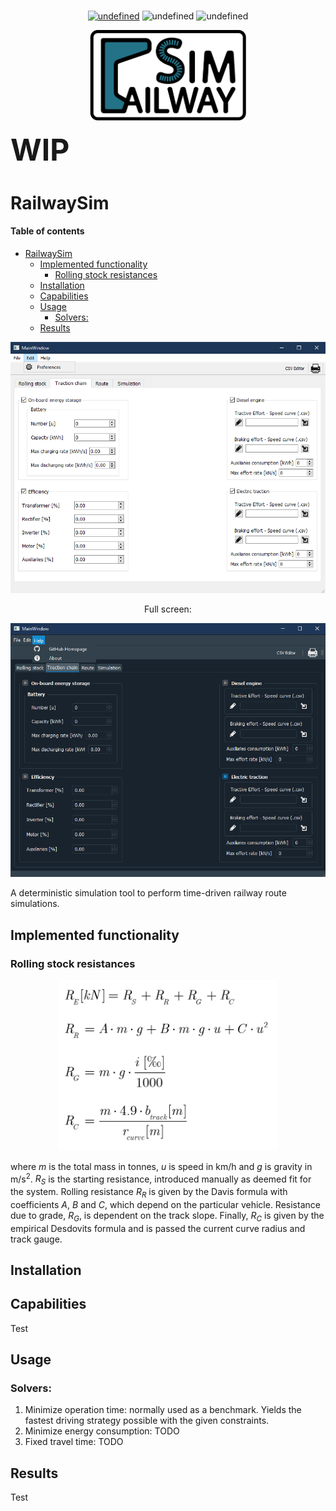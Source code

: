 <p align="center">
  <br>
  <a href="https://github.com/danicc097/RailwaySim/blob/master/LICENSE"><img alt="undefined" src="https://badgen.net/badge/license/GPLv3/red"></a>
  <a ><img alt="undefined" src="https://badgen.net/badge/Download/Windows/?color=blue&icon=windows&label"></a>
  <a ><img alt="undefined" src="https://badgen.net/badge/Download/Linux/?color=purple&icon=terminal&label"></a>
  <br>
</p>

<p align="center"><img src="resources/images/RailwaySimLogo.svg" width="250"/ ></p>

<font size="20"><b>WIP</b></font>

# RailwaySim

#### Table of contents  <!-- omit in toc -->

- [RailwaySim](#railwaysim)
  - [Implemented functionality](#implemented-functionality)
    - [Rolling stock resistances](#rolling-stock-resistances)
  - [Installation](#installation)
  - [Capabilities](#capabilities)
  - [Usage](#usage)
    - [Solvers:](#solvers)
  - [Results](#results)


<p align="center"><img src="resources/tabScreen.png" alt="tab" width="650"/></p>
<p align="center">Full screen:</p>
<p align="center"><img src="resources/tabScreenDark.png" alt="tab" width="650"/></p>

A deterministic simulation tool to perform time-driven railway route simulations. 
## Implemented functionality


### Rolling stock resistances


<p align="center"><img src="resources/images/formulas/Resistances.png" alt="resistances" width="350"/></p>

where <i>m</i> is the total mass in tonnes, <i>u</i> is speed in km/h and <i>g</i> is gravity in m/s<sup>2</sup>. <i>R<sub>S</sub></i> is the starting resistance, introduced manually as deemed fit for the system. Rolling resistance <i>R<sub>R</sub></i> is given by the Davis formula with coefficients <i>A</i>, <i>B</i> and <i>C</i>, which depend on the particular vehicle. Resistance due to grade, <i>R<sub>G</sub></i>, is dependent on the track slope. Finally, <i>R<sub>C</sub></i> is given by the empirical Desdovits formula and is passed the current curve radius and track gauge.       
## Installation


## Capabilities

Test

## Usage
### Solvers:
1. Minimize operation time: normally used as a benchmark. Yields the fastest driving strategy possible with the given constraints.
2. Minimize energy consumption: TODO
3. Fixed travel time: TODO
## Results

Test


